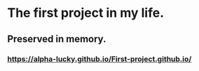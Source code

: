 # The first project in my life.
## Preserved in memory.
### https://alpha-lucky.github.io/First-project.github.io/
